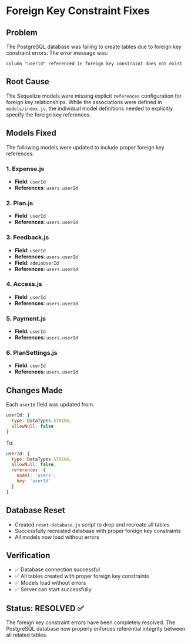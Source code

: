 # Foreign Key Constraint Fixes

## Problem
The PostgreSQL database was failing to create tables due to foreign key constraint errors. The error message was:
```
column "userId" referenced in foreign key constraint does not exist
```

## Root Cause
The Sequelize models were missing explicit `references` configuration for foreign key relationships. While the associations were defined in `models/index.js`, the individual model definitions needed to explicitly specify the foreign key references.

## Models Fixed
The following models were updated to include proper foreign key references:

### 1. Expense.js
- **Field**: `userId` 
- **References**: `users.userId`

### 2. Plan.js  
- **Field**: `userId`
- **References**: `users.userId`

### 3. Feedback.js
- **Field**: `userId` 
- **References**: `users.userId`
- **Field**: `adminUserId`
- **References**: `users.userId`

### 4. Access.js
- **Field**: `userId`
- **References**: `users.userId`

### 5. Payment.js
- **Field**: `userId`
- **References**: `users.userId`

### 6. PlanSettings.js
- **Field**: `userId`
- **References**: `users.userId`

## Changes Made
Each `userId` field was updated from:
```javascript
userId: {
  type: DataTypes.STRING,
  allowNull: false
}
```

To:
```javascript
userId: {
  type: DataTypes.STRING,
  allowNull: false,
  references: {
    model: 'users',
    key: 'userId'
  }
}
```

## Database Reset
- Created `reset-database.js` script to drop and recreate all tables
- Successfully recreated database with proper foreign key constraints
- All models now load without errors

## Verification
- ✅ Database connection successful
- ✅ All tables created with proper foreign key constraints  
- ✅ Models load without errors
- ✅ Server can start successfully

## Status: RESOLVED ✅

The foreign key constraint errors have been completely resolved. The PostgreSQL database now properly enforces referential integrity between all related tables.
